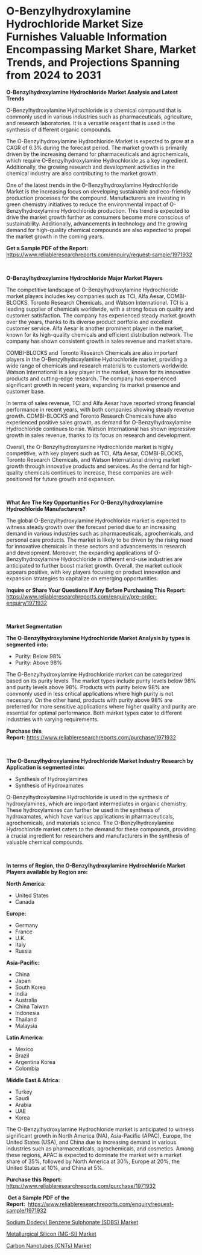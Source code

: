 <p><h1>O-Benzylhydroxylamine Hydrochloride Market Size Furnishes Valuable Information Encompassing Market Share, Market Trends, and Projections Spanning from 2024 to 2031</h1></p><p><strong>O-Benzylhydroxylamine Hydrochloride Market Analysis and Latest Trends</strong></p>
<p><p>O-Benzylhydroxylamine Hydrochloride is a chemical compound that is commonly used in various industries such as pharmaceuticals, agriculture, and research laboratories. It is a versatile reagent that is used in the synthesis of different organic compounds.</p><p>The O-Benzylhydroxylamine Hydrochloride Market is expected to grow at a CAGR of 6.3% during the forecast period. The market growth is primarily driven by the increasing demand for pharmaceuticals and agrochemicals, which require O-Benzylhydroxylamine Hydrochloride as a key ingredient. Additionally, the growing research and development activities in the chemical industry are also contributing to the market growth.</p><p>One of the latest trends in the O-Benzylhydroxylamine Hydrochloride Market is the increasing focus on developing sustainable and eco-friendly production processes for the compound. Manufacturers are investing in green chemistry initiatives to reduce the environmental impact of O-Benzylhydroxylamine Hydrochloride production. This trend is expected to drive the market growth further as consumers become more conscious of sustainability. Additionally, advancements in technology and the growing demand for high-quality chemical compounds are also expected to propel the market growth in the coming years.</p></p>
<p><strong>Get a Sample PDF of the Report:&nbsp;</strong> <a href="https://www.reliableresearchreports.com/enquiry/request-sample/1971932">https://www.reliableresearchreports.com/enquiry/request-sample/1971932</a></p>
<p>&nbsp;</p>
<p><strong>O-Benzylhydroxylamine Hydrochloride Major Market Players</strong></p>
<p><p>The competitive landscape of O-Benzylhydroxylamine Hydrochloride market players includes key companies such as TCI, Alfa Aesar, COMBI-BLOCKS, Toronto Research Chemicals, and Watson International. TCI is a leading supplier of chemicals worldwide, with a strong focus on quality and customer satisfaction. The company has experienced steady market growth over the years, thanks to its diverse product portfolio and excellent customer service. Alfa Aesar is another prominent player in the market, known for its high-quality chemicals and efficient distribution network. The company has shown consistent growth in sales revenue and market share.</p><p>COMBI-BLOCKS and Toronto Research Chemicals are also important players in the O-Benzylhydroxylamine Hydrochloride market, providing a wide range of chemicals and research materials to customers worldwide. Watson International is a key player in the market, known for its innovative products and cutting-edge research. The company has experienced significant growth in recent years, expanding its market presence and customer base.</p><p>In terms of sales revenue, TCI and Alfa Aesar have reported strong financial performance in recent years, with both companies showing steady revenue growth. COMBI-BLOCKS and Toronto Research Chemicals have also experienced positive sales growth, as demand for O-Benzylhydroxylamine Hydrochloride continues to rise. Watson International has shown impressive growth in sales revenue, thanks to its focus on research and development.</p><p>Overall, the O-Benzylhydroxylamine Hydrochloride market is highly competitive, with key players such as TCI, Alfa Aesar, COMBI-BLOCKS, Toronto Research Chemicals, and Watson International driving market growth through innovative products and services. As the demand for high-quality chemicals continues to increase, these companies are well-positioned for future growth and expansion.</p></p>
<p>&nbsp;</p>
<p><strong>What Are The Key Opportunities For O-Benzylhydroxylamine Hydrochloride Manufacturers?</strong></p>
<p><p>The global O-Benzylhydroxylamine Hydrochloride market is expected to witness steady growth over the forecast period due to an increasing demand in various industries such as pharmaceuticals, agrochemicals, and personal care products. The market is likely to be driven by the rising need for innovative chemicals in these sectors and advancements in research and development. Moreover, the expanding applications of O-Benzylhydroxylamine Hydrochloride in different end-use industries are anticipated to further boost market growth. Overall, the market outlook appears positive, with key players focusing on product innovation and expansion strategies to capitalize on emerging opportunities.</p></p>
<p><strong>Inquire or Share Your Questions If Any Before Purchasing This Report:</strong> <a href="https://www.reliableresearchreports.com/enquiry/pre-order-enquiry/1971932">https://www.reliableresearchreports.com/enquiry/pre-order-enquiry/1971932</a></p>
<p>&nbsp;</p>
<p><strong>Market Segmentation</strong></p>
<p><strong>The O-Benzylhydroxylamine Hydrochloride Market Analysis by types is segmented into:</strong></p>
<p><ul><li>Purity: Below 98%</li><li>Purity: Above 98%</li></ul></p>
<p><p>The O-Benzylhydroxylamine Hydrochloride market can be categorized based on its purity levels. The market types include purity levels below 98% and purity levels above 98%. Products with purity below 98% are commonly used in less critical applications where high purity is not necessary. On the other hand, products with purity above 98% are preferred for more sensitive applications where higher quality and purity are essential for optimal performance. Both market types cater to different industries with varying requirements.</p></p>
<p><strong>Purchase this Report:&nbsp;</strong><a href="https://www.reliableresearchreports.com/purchase/1971932">https://www.reliableresearchreports.com/purchase/1971932</a></p>
<p>&nbsp;</p>
<p><strong>The O-Benzylhydroxylamine Hydrochloride Market Industry Research by Application is segmented into:</strong></p>
<p><ul><li>Synthesis of Hydroxylamines</li><li>Synthesis of Hydroxamates</li></ul></p>
<p><p>O-Benzylhydroxylamine Hydrochloride is used in the synthesis of hydroxylamines, which are important intermediates in organic chemistry. These hydroxylamines can further be used in the synthesis of hydroxamates, which have various applications in pharmaceuticals, agrochemicals, and materials science. The O-Benzylhydroxylamine Hydrochloride market caters to the demand for these compounds, providing a crucial ingredient for researchers and manufacturers in the synthesis of valuable chemical compounds.</p></p>
<p>&nbsp;</p>
<p><strong>In terms of Region, the O-Benzylhydroxylamine Hydrochloride Market Players available by Region are:</strong></p>
<p>
    <p> <strong> North America: </strong>
        <ul>
            <li>United States</li>
            <li>Canada</li>
        </ul>
        </p> 
    <p> <strong> Europe: </strong>
        <ul>
            <li>Germany</li>
            <li>France</li>
            <li>U.K.</li>
            <li>Italy</li>
            <li>Russia</li>
        </ul>
        </p> 
    <p> <strong> Asia-Pacific: </strong>
        <ul>
            <li>China</li>
            <li>Japan</li>
            <li>South Korea</li>
            <li>India</li>
            <li>Australia</li>
            <li>China Taiwan</li>
            <li>Indonesia</li>
            <li>Thailand</li>
            <li>Malaysia</li>
        </ul>
        </p> 
    <p> <strong> Latin America: </strong>
        <ul>
            <li>Mexico</li>
            <li>Brazil</li>
            <li>Argentina Korea</li>
            <li>Colombia</li>
        </ul>
        </p> 
    <p> <strong> Middle East & Africa: </strong>
        <ul>
            <li>Turkey</li>
            <li>Saudi</li>
            <li>Arabia</li>
            <li>UAE</li>
            <li>Korea</li>
        </ul>
    </p>
    </p>
<p><p>The O-Benzylhydroxylamine Hydrochloride market is anticipated to witness significant growth in North America (NA), Asia-Pacific (APAC), Europe, the United States (USA), and China due to increasing demand in various industries such as pharmaceuticals, agrochemicals, and cosmetics. Among these regions, APAC is expected to dominate the market with a market share of 35%, followed by North America at 30%, Europe at 20%, the United States at 10%, and China at 5%.</p></p>
<p><strong>Purchase this Report: </strong><a href="https://www.reliableresearchreports.com/purchase/1971932">https://www.reliableresearchreports.com/purchase/1971932</a></p>
<p>&nbsp;<strong>Get a Sample PDF of the Report:&nbsp;&nbsp;</strong><a href="https://www.reliableresearchreports.com/enquiry/request-sample/1971932">https://www.reliableresearchreports.com/enquiry/request-sample/1971932</a></p>
<p><strong></strong></p>
<p><p><a href="https://github.com/Sherrillcrooksxa8i18ucf2m/Market-Research-Report-List-1/blob/main/sodium-dodecyl-benzene-sulphonate-sdbs-market.md">Sodium Dodecyl Benzene Sulphonate (SDBS) Market</a></p><p><a href="https://summer-dogwood-3e9.notion.site/Metallurgical-Silicon-MG-Si-Market-Share-Market-New-Trends-Analysis-Report-By-Type-By-Applicati-8f1ab8ec77964588b52c1ec82f98248e">Metallurgical Silicon (MG-Si) Market</a></p><p><a href="https://lydian-appliance-61d.notion.site/Carbon-Nanotubes-CNTs-Market-Size-Market-Share-and-Global-Market-Analysis-Report-2024-2031-cd70aff54abf48ce849b6bb533b571bc">Carbon Nanotubes (CNTs) Market</a></p></p>